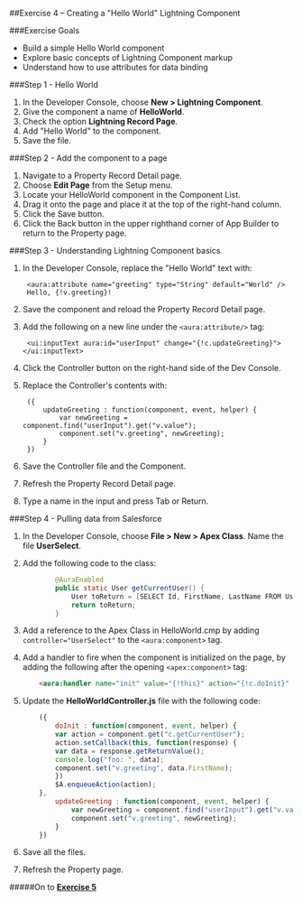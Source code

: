 ##Exercise 4 – Creating a "Hello World" Lightning Component

###Exercise Goals

* Build a simple Hello World component
* Explore basic concepts of Lightning Component markup
* Understand how to use attributes for data binding

###Step 1 - Hello World

1. In the Developer Console, choose **New > Lightning Component**.
2. Give the component a name of **HelloWorld**.
3. Check the option **Lightning Record Page**.
4. Add "Hello World" to the component.
5. Save the file.

###Step 2 - Add the component to a page
1. Navigate to a Property Record Detail page.
2. Choose **Edit Page** from the Setup menu.
3. Locate your HelloWorld component in the Component List.
4. Drag it onto the page and place it at the top of the right-hand column.
5. Click the Save button.
6. Click the Back button in the upper righthand corner of App Builder to return to the Property page.

###Step 3 - Understanding Lightning Component basics
1. In the Developer Console, replace the "Hello World" text with:

		<aura:attribute name="greeting" type="String" default="World" />
    	Hello, {!v.greeting}!

2. Save the component and reload the Property Record Detail page.
3. Add the following on a new line under the `<aura:attribute/>` tag:

		<ui:inputText aura:id="userInput" change="{!c.updateGreeting}"></ui:inputText>

4. Click the Controller button on the right-hand side of the Dev Console.
5. Replace the Controller's contents with:

		({
			updateGreeting : function(component, event, helper) {
				var newGreeting = component.find("userInput").get("v.value");
				component.set("v.greeting", newGreeting);
			}
		})

6. Save the Controller file and the Component.
7. Refresh the Property Record Detail page.
8. Type a name in the input and press Tab or Return.

###Step 4 - Pulling data from Salesforce
1. In the Developer Console, choose **File > New > Apex Class**. Name the file **UserSelect**.
2. Add the following code to the class:

	```java
		    @AuraEnabled
    		public static User getCurrentUser() {
        		User toReturn = [SELECT Id, FirstName, LastName FROM User WHERE Id = :UserInfo.getUserId() LIMIT 1];
        		return toReturn;
    		}
    ```
3. Add a reference to the Apex Class in HelloWorld.cmp by adding `controller="UserSelect"` to the `<aura:component>` tag.
4. Add a handler to fire when the component is initialized on the page, by adding the following after the opening `<apex:component>` tag:

	```html
		<aura:handler name="init" value="{!this}" action="{!c.doInit}" />
	```
5. Update the **HelloWorldController.js** file with the following code:

	```js
		({
    		doInit : function(component, event, helper) {
        	var action = component.get("c.getCurrentUser");
        	action.setCallback(this, function(response) {
            var data = response.getReturnValue();
            console.log("foo: ", data);
            component.set("v.greeting", data.FirstName);
        	})
        	$A.enqueueAction(action);
    	},
			updateGreeting : function(component, event, helper) {
				var newGreeting = component.find("userInput").get("v.value");
        		component.set("v.greeting", newGreeting);
			}
		})
	```
		
6. Save all the files.
7. Refresh the Property page.

#####On to **[Exercise 5](Exercise_5.md)**
